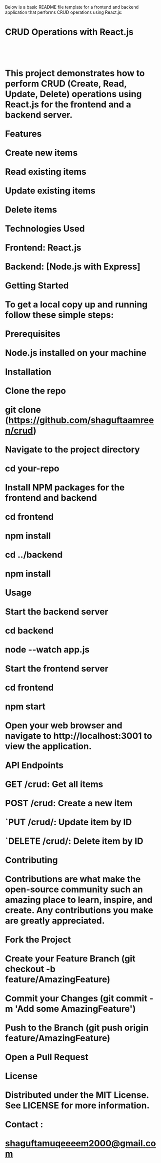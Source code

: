 Below is a basic README file template for a frontend and backend application that performs CRUD operations using React.js:

<h1>CRUD Operations with React.js<h1/> <br />

<p>This project demonstrates how to perform CRUD (Create, Read, Update, Delete) operations using React.js for the frontend and a backend server.

Features

Create new items

Read existing items

Update existing items

Delete items

Technologies Used

Frontend: React.js

Backend: [Node.js with Express]

Getting Started

To get a local copy up and running follow these simple steps:

Prerequisites

Node.js installed on your machine

Installation

Clone the repo

git clone (https://github.com/shaguftaamreen/crud)

Navigate to the project directory

cd your-repo

Install NPM packages for the frontend and backend

cd frontend

npm install

cd ../backend

npm install

Usage

Start the backend server

cd backend

node --watch app.js

Start the frontend server

cd frontend

npm start

Open your web browser and navigate to http://localhost:3001 to view the application.

API Endpoints

GET /crud: Get all items

POST /crud: Create a new item

`PUT /crud/: Update item by ID

`DELETE /crud/: Delete item by ID

Contributing

Contributions are what make the open-source community such an amazing place to learn, inspire, and create. Any contributions you make are greatly appreciated.

Fork the Project

Create your Feature Branch (git checkout -b feature/AmazingFeature)

Commit your Changes (git commit -m 'Add some AmazingFeature')

Push to the Branch (git push origin feature/AmazingFeature)

Open a Pull Request

License

Distributed under the MIT License. See LICENSE for more information.

Contact :

shaguftamuqeeeem2000@gmail.com </p>

